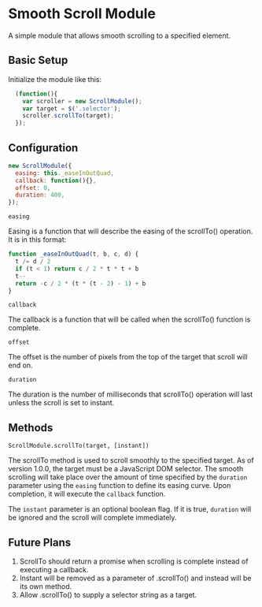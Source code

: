 # Smooth Scroll Module

A simple module that allows smooth scrolling to a specified element.

## Basic Setup

Initialize the module like this:

```javascript
  (function(){
    var scroller = new ScrollModule();
    var target = $('.selector');
    scroller.scrollTo(target);
  });
```

## Configuration
```javascript
new ScrollModule({
  easing: this._easeInOutQuad,
  callback: function(){},
  offset: 0,
  duration: 400,
});
```

`easing`

Easing is a function that will describe the easing of the scrollTo() operation. It is in this format:

```javascript
function _easeInOutQuad(t, b, c, d) {
  t /= d / 2
  if (t < 1) return c / 2 * t * t + b
  t--
  return -c / 2 * (t * (t - 2) - 1) + b
}
```

`callback`

The callback is a function that will be called when the scrollTo() function is complete.

`offset`

The offset is the number of pixels from the top of the target that scroll will end on.

`duration`

The duration is the number of milliseconds that scrollTo() operation will last unless the scroll is set to instant.

## Methods

`ScrollModule.scrollTo(target, [instant])`

The scrollTo method is used to scroll smoothly to the specified target. As of version 1.0.0, the target must be a JavaScript DOM selector. The smooth scrolling will take place over the amount of time specified by the `duration` parameter using the `easing` function to define its easing curve. Upon completion, it will execute the `callback` function.

The `instant` parameter is an optional boolean flag. If it is true, `duration` will be ignored and the scroll will complete immediately. 

## Future Plans

1. ScrollTo should return a promise when scrolling is complete instead of executing a callback.
2. Instant will be removed as a parameter of .scrollTo() and instead will be its own method.
3. Allow .scrollTo() to supply a selector string as a target.
